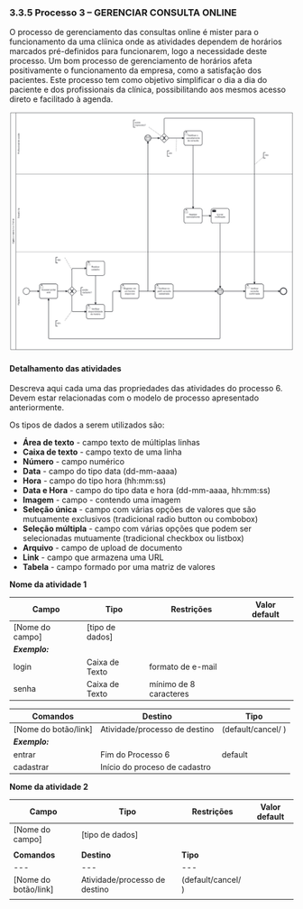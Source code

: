### 3.3.5 Processo 3 – GERENCIAR CONSULTA ONLINE

O processo de gerenciamento das consultas online é mister para o funcionamento da uma clíinica onde as atividades dependem de horários marcados pré-definidos para funcionarem, logo a necessidade deste processo. Um bom processo de gerenciamento de horários afeta positivamente o funcionamento da empresa, como a satisfação dos pacientes. Este processo tem como objetivo simplificar o dia a dia do paciente e dos profissionais da clínica, possibilitando aos mesmos acesso direto e facilitado à agenda.


![Exemplo de um Modelo BPMN do PROCESSO 3](images/processo_3_gerenciar_consultas_online.png "Modelo BPMN do Processo 3.")


#### Detalhamento das atividades

Descreva aqui cada uma das propriedades das atividades do processo 6. 
Devem estar relacionadas com o modelo de processo apresentado anteriormente.


Os tipos de dados a serem utilizados são:

* **Área de texto** - campo texto de múltiplas linhas
* **Caixa de texto** - campo texto de uma linha
* **Número** - campo numérico
* **Data** - campo do tipo data (dd-mm-aaaa)
* **Hora** - campo do tipo hora (hh:mm:ss)
* **Data e Hora** - campo do tipo data e hora (dd-mm-aaaa, hh:mm:ss)
* **Imagem** - campo - contendo uma imagem
* **Seleção única** - campo com várias opções de valores que são mutuamente exclusivos (tradicional radio button ou combobox)
* **Seleção múltipla** - campo com várias opções que podem ser selecionadas mutuamente (tradicional checkbox ou listbox)
* **Arquivo** - campo de upload de documento
* **Link** - campo que armazena uma URL
* **Tabela** - campo formado por uma matriz de valores

**Nome da atividade 1**

| **Campo**       | **Tipo**         | **Restrições** | **Valor default** |
| ---             | ---              | ---            | ---               |
| [Nome do campo] | [tipo de dados]  |                |                   |
| ***Exemplo:***  |                  |                |                   |
| login           | Caixa de Texto   | formato de e-mail |                |
| senha           | Caixa de Texto   | mínimo de 8 caracteres |           |                  |

| **Comandos**         |  **Destino**                   | **Tipo** |
| ---                  | ---                            | ---               |
| [Nome do botão/link] | Atividade/processo de destino  | (default/cancel/  ) |
| ***Exemplo:***       |                                |                   |
| entrar               | Fim do Processo 6              | default           |
| cadastrar            | Início do proceso de cadastro  |                   |


**Nome da atividade 2**

| **Campo**       | **Tipo**         | **Restrições** | **Valor default** |
| ---             | ---              | ---            | ---               |
| [Nome do campo] | [tipo de dados]  |                |                   |
|                 |                  |                |                   |
| **Comandos**         |  **Destino**                   | **Tipo**          |
| ---                  | ---                            | ---               |
| [Nome do botão/link] | Atividade/processo de destino  | (default/cancel/  ) |
|                      |                                |                   |